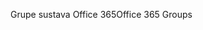 <span data-ttu-id="d018e-101">Grupe sustava Office 365</span><span class="sxs-lookup"><span data-stu-id="d018e-101">Office 365 Groups</span></span>